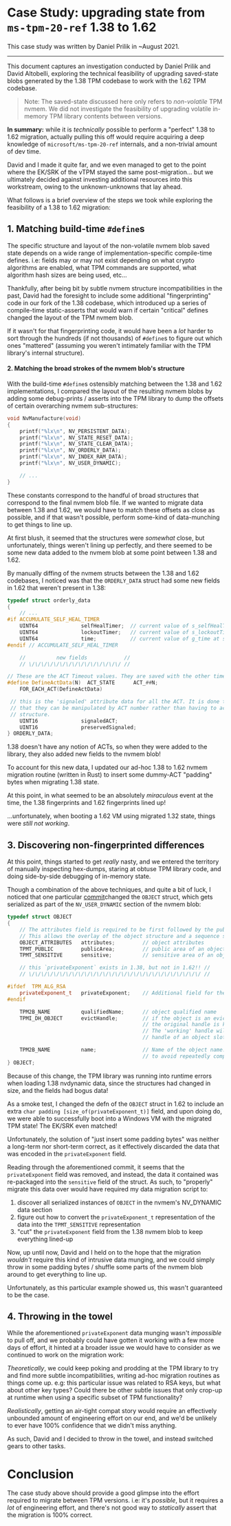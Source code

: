 # Case Study: upgrading state from `ms-tpm-20-ref` 1.38 to 1.62

This case study was written by Daniel Prilik in ~August 2021.

* * *

This document captures an investigation conducted by Daniel Prilik and David
Altobelli, exploring the technical feasibility of upgrading saved-state blobs
generated by the 1.38 TPM codebase to work with the 1.62 TPM codebase.

> Note: The saved-state discussed here only refers to _non-volatile_ TPM nvmem.
> We did not investigate the feasibility of upgrading volatile in-memory TPM
> library contents between versions.

**In summary:** while it is _technically_ possible to perform a "perfect" 1.38
to 1.62 migration, actually pulling this off would require acquiring a deep
knowledge of `microsoft/ms-tpm-20-ref` internals, and a non-trivial amount of
dev time.

David and I made it quite far, and we even managed to get to the point where the
EK/SRK of the vTPM stayed the same post-migration... but we ultimately decided
against investing additional resources into this workstream, owing to the
unknown-unknowns that lay ahead.

What follows is a brief overview of the steps we took while exploring the
feasibility of a 1.38 to 1.62 migration:

## 1. Matching build-time `#define`s

The specific structure and layout of the non-volatile nvmem blob saved state
depends on a wide range of implementation-specific compile-time defines. i.e:
fields may or may not exist depending on what crypto algorithms are enabled,
what TPM commands are supported, what algorithm hash sizes are being used,
etc...

Thankfully, after being bit by subtle nvmem structure incompatibilities in the
past, David had the foresight to include some additional "fingerprinting" code
in our fork of the 1.38 codebase, which introduced up a series of compile-time
static-asserts that would warn if certain "critical" defines changed the layout
of the TPM nvmem blob.

If it wasn't for that fingerprinting code, it would have been a _lot_ harder to
sort through the hundreds (if not thousands) of `#define`s to figure out which
ones "mattered" (assuming you weren't intimately familiar with the TPM library's
internal structure).

#### 2. Matching the broad strokes of the nvmem blob's structure

With the build-time `#define`s ostensibly matching between the 1.38 and 1.62
implementations, I compared the layout of the resulting nvmem blobs by adding
some debug-prints / asserts into the TPM library to dump the offsets of certain
overarching nvmem sub-structures:

```cpp
void NvManufacture(void)
{
    printf("%lx\n", NV_PERSISTENT_DATA);
    printf("%lx\n", NV_STATE_RESET_DATA);
    printf("%lx\n", NV_STATE_CLEAR_DATA);
    printf("%lx\n", NV_ORDERLY_DATA);
    printf("%lx\n", NV_INDEX_RAM_DATA);
    printf("%lx\n", NV_USER_DYNAMIC);

    // ...
}
```

These constants correspond to the handful of broad structures that correspond to
the final nvmem blob file. If we wanted to migrate data between 1.38 and 1.62,
we would have to match these offsets as close as possible, and if that wasn't
possible, perform some-kind of data-munching to get things to line up.

At first blush, it seemed that the structures were _somewhat_ close, but
unfortunately, things weren't lining up perfectly, and there seemed to be some
new data added to the nvmem blob at some point between 1.38 and 1.62.

By manually diffing of the nvmem structs between the 1.38 and 1.62 codebases, I
noticed was that the `ORDERLY_DATA` struct had some new fields in 1.62 that
weren't present in 1.38:

```cpp
typedef struct orderly_data
{
    // ...
#if ACCUMULATE_SELF_HEAL_TIMER
    UINT64              selfHealTimer;  // current value of s_selfHealTimer
    UINT64              lockoutTimer;   // current value of s_lockoutTimer
    UINT64              time;           // current value of g_time at shutdown
#endif // ACCUMULATE_SELF_HEAL_TIMER

    //          new fields            //
    // \/\/\/\/\/\/\/\/\/\/\/\/\/\/\/ //

// These are the ACT Timeout values. They are saved with the other timers
#define DefineActData(N)  ACT_STATE      ACT_##N;
    FOR_EACH_ACT(DefineActData)

 // this is the 'signaled' attribute data for all the ACT. It is done this way so
 // that they can be manipulated by ACT number rather than having to access a
 // structure.
    UINT16              signaledACT;
    UINT16              preservedSignaled;
} ORDERLY_DATA;
```

1.38 doesn't have any notion of ACTs, so when they were added to the library,
they also added new fields to the nvmem blob!

To account for this new data, I updated our ad-hoc 1.38 to 1.62 nvmem migration
routine (written in Rust) to insert some dummy-ACT "padding" bytes when
migrating 1.38 state.

At this point, in what seemed to be an absolutely _miraculous_ event at the
time, the 1.38 fingerprints and 1.62 fingerprints lined up!

...unfortunately, when booting a 1.62 VM using migrated 1.32 state, things were
_still not working_.

## 3. Discovering non-fingerprinted differences

At this point, things started to get _really_ nasty, and we entered the
territory of manually inspecting hex-dumps, staring at obtuse TPM library code,
and doing side-by-side debugging of in-memory state.

Though a combination of the above techniques, and quite a bit of luck, I noticed
that one particular
[commit](https://github.com/microsoft/ms-tpm-20-ref/commit/5847c02ff793114343dc18e92e60e2919fadc0b8)changed
the `OBJECT` struct, which gets serialized as part of the `NV_USER_DYNAMIC`
section of the nvmem blob:

```cpp
typedef struct OBJECT
{
    // The attributes field is required to be first followed by the publicArea.
    // This allows the overlay of the object structure and a sequence structure
    OBJECT_ATTRIBUTES   attributes;         // object attributes
    TPMT_PUBLIC         publicArea;         // public area of an object
    TPMT_SENSITIVE      sensitive;          // sensitive area of an object

    // this `privateExponent` exists in 1.38, but not in 1.62!! //
    // \/\/\/\/\/\/\/\/\/\/\/\/\/\/\/\/\/\/\/\/\/\/\/\/\/\/\/\/ //

#ifdef  TPM_ALG_RSA
    privateExponent_t   privateExponent;    // Additional field for the private
#endif

    TPM2B_NAME          qualifiedName;      // object qualified name
    TPMI_DH_OBJECT      evictHandle;        // if the object is an evict object,
                                            // the original handle is kept here.
                                            // The 'working' handle will be the
                                            // handle of an object slot.

    TPM2B_NAME          name;               // Name of the object name. Kept here
                                            // to avoid repeatedly computing it.
} OBJECT;
```

Because of this change, the TPM library was running into runtime errors when
loading 1.38 nvdynamic data, since the structures had changed in size, and the
fields had bogus data!

As a smoke test, I changed the defn of the `OBJECT` struct in 1.62 to include an
extra `char padding [size_of(privateExponent_t)]` field, and upon doing do, we
were able to successfully boot into a Windows VM with the migrated TPM state!
The EK/SRK even matched!

Unfortunately, the solution of "just insert some padding bytes" was neither a
long-term nor short-term correct, as it effectively discarded the data that was
encoded in the `privateExponent` field.

Reading through the aforementioned commit, it seems that the `privateExponent`
field was removed, and instead, the data it contained was re-packaged into the
`sensitive` field of the struct. As such, to "properly" migrate this data over
would have required my data migration script to:

1. discover all serialized instances of `OBJECT` in the nvmem's NV_DYNAMIC data
   section
2. figure out how to convert the `privateExponent_t` representation of the data
   into the `TPMT_SENSITIVE` representation
3. "cut" the `privateExponent` field from the 1.38 nvmem blob to keep everything
   lined-up

Now, up until now, David and I held on to the hope that the migration _wouldn't_
require this kind of intrusive data munging, and we could simply throw in some
padding bytes / shuffle some parts of the nvmem blob around to get everything to
line up.

Unfortunately, as this particular example showed us, this wasn't guaranteed to
be the case.

## 4. Throwing in the towel

While the aforementioned `privateExponent` data munging wasn't _impossible_ to
pull off, and we probably could have gotten it working with a few more days of
effort, it hinted at a broader issue we would have to consider as we continued
to work on the migration work:

_Theoretically_, we could keep poking and prodding at the TPM library to try and
find more subtle incompatibilities, writing ad-hoc migration routines as things
come up. e.g: this particular issue was related to RSA keys, but what about
other key types? Could there be other subtle issues that only crop-up at runtime
when using a specific subset of TPM functionality?

_Realistically_, getting an air-tight compat story would require an effectively
unbounded amount of engineering effort on our end, and we'd be unlikely to ever
have 100% confidence that we didn't miss anything.

As such, David and I decided to throw in the towel, and instead switched gears
to other tasks.

# Conclusion

The case study above should provide a good glimpse into the effort required to
migrate between TPM versions. i.e: it's _possible_, but it requires a _lot_ of
engineering effort, and there's not good way to _statically_ assert that the
migration is 100% correct.
